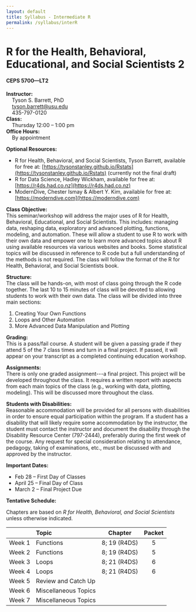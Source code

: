 ```yaml
---
layout: default
title: Syllabus - Intermediate R
permalink: /syllabus/interR
---
```


# R for the Health, Behavioral, Educational, and Social Scientists 2
#### CEPS 5700—LT2

**Instructor:** <br>
&nbsp; &nbsp; Tyson S. Barrett, PhD <br>
&nbsp; &nbsp; tyson.barrett@usu.edu <br>
&nbsp; &nbsp; 435-797-0120 <br>
**Class:** <br>
&nbsp; &nbsp; Thursday 12:00 – 1:00 pm <br>
**Office Hours:** <br>
&nbsp; &nbsp; By appointment


**Optional Resources:** 

-	R for Health, Behavioral, and Social Scientists, Tyson Barrett, available for free at: [https://tysonstanley.github.io/Rstats](https://tysonstanley.github.io/Rstats) (currently not the final draft)
- R for Data Science, Hadley Wickham, available for free at: [https://r4ds.had.co.nz](https://r4ds.had.co.nz)
- ModernDive, Chester Ismay & Albert Y. Kim, available for free at: [https://moderndive.com](https://moderndive.com)

**Class Objective:** <br>
This seminar/workshop will address the major uses of R for Health, Behavioral, Educational, and Social Scientists. This includes: managing data, reshaping data, exploratory and advanced plotting, functions, modeling, and automation. These will allow a student to use R to work with their own data and empower one to learn more advanced topics about R using available resources via various websites and books. Some statistical topics will be discussed in reference to R code but a full understanding of the methods is not required. The class will follow the format of the R for Health, Behavioral, and Social Scientists book.

**Structure:** <br>
The class will be hands-on, with most of class going through the R code together. The last 10 to 15 minutes of class will be devoted to allowing students to work with their own data. The class will be divided into three main sections:

1. Creating Your Own Functions
2. Loops and Other Automation
3. More Advanced Data Manipulation and Plotting

**Grading:** <br>
This is a pass/fail course. A student will be given a passing grade if they attend 5 of the 7 class times and turn in a final project. If passed, it will appear on your transcript as a completed continuing education workshop.

**Assignments:** <br>
There is only one graded assignment---a final project. This project will be developed throughout the class. It requires a written report with aspects from each main topics of the class (e.g., working with data, plotting, modeling). This will be discussed more throughout the class.

**Students with Disabilities:** <br> 
Reasonable accommodation will be provided for all persons with disabilities in order to ensure equal participation within the program. If a student has a disability that will likely require some accommodation by the instructor, the student must contact the instructor and document the disability through the Disability Resource Center (797-2444), preferably during the first week of the course. Any request for special consideration relating to attendance, pedagogy, taking of examinations, etc., must be discussed with and approved by the instructor. 

**Important Dates:** <br>

- Feb 28 – First Day of Classes
-	April 25 – Final Day of Class
-	March 2 – Final Project Due

**Tentative Schedule:**

Chapters are based on *R for Health, Behavioral, and Social Scientists* unless otherwise indicated.

| &nbsp;  |     Topic               | Chapter        | Packet
|---------|:------------------------|:--------------:|:-------:
| Week 1  | Functions               | 8; 19 (R4DS)   | 5
| Week 2  | Functions               | 8; 19 (R4DS)   | 5
| Week 3  | Loops                   | 8; 21 (R4DS)   | 6
| Week 4  | Loops                   | 8; 21 (R4DS)   | 6
| Week 5  | Review and Catch Up     | &nbsp;         | &nbsp;
| Week 6  | Miscellaneous Topics    | &nbsp;         | &nbsp;
| Week 7  | Miscellaneous Topics    | &nbsp;         | &nbsp;


